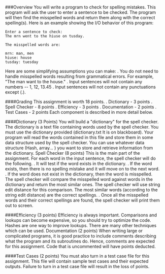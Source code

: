 ###Overview
You will write a program to check for spelling mistakes. This program will ask the user to enter a sentence to be checked. The program will then find the misspelled words and return them along with the correct spelling(s).
Here is an example showing the I/O behavior of this program:

```
Enter a sentence to check:
The mrn went to the hiuse on tusday.
```

```
The misspelled words are:

mrn: man, men
hiuse: house
tusday: tuesday
```

Here are some simplifying assumptions you can make:
. You do not need to handle misspelled words resulting from grammatical errors. For example, "The man want to the house."
. Input sentences will not contain any numbers -- 1, 12, 13.45
. Input sentences will not contain any punctuations except (.).

####Grading
This assignment is worth 18 points. 
. Dictionary - 3 points
. Spell Checker - 8 points
. Efficiency - 3 points
. Documentation - 2 points
. Test Cases - 2 points
Each component is described in more detail below.

####Dictionary (3 Points)
You will build a "dictionary" for the spell checker. The dictionary is a text file containing words used by the spell checker. You must use the dictionary provided (dictionary.txt It is on blackboard).
Your program will read the words contained in this file and store them in some data structure used by the spell checker. You can use whatever data structure (Hash, array… ) you want to store and retrieve information from the dictionary.
Spell Checker (8 points)
This is the main part of the assignment. For each word in the input sentence, the spell checker will do the following.
. It will test if the word exists in the dictionary.
. If the word exists, then there is no spelling mistake and it will move on to the next word.
. If the word does not exist in the dictionary, then the word is misspelled. The spell checker will compare the misspelled word against words in the dictionary and return the most similar ones. The spell checker will use string edit distance for this comparison. The most similar words (according to the string edit distance) are the correct spellings.
. Once all the misspelled words and their correct spellings are found, the spell checker will print them out to screen.

####Efficiency (3 points)
Efficiency is always important. Comparisons and lookups can become expensive, so you should try to optimize the code. Hashes are one way to improve lookups. There are many other techniques which can be used.
Documentation (2 points)
When writing large or complicated programs, it is good practice to include comments describing what the program and its subroutines do. Hence, comments are expected for this assignment.
Code that is uncommented will have points deducted.

####Test Cases (2 points)
You must also turn in a test case file for this assignment. This file will contain sample test cases and their expected outputs.
Failure to turn in a test case file will result in the loss of points.
